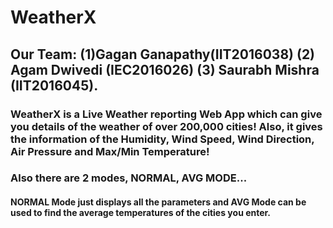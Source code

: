 # WeatherX

## Our Team: (1)Gagan Ganapathy(IIT2016038) (2) Agam Dwivedi (IEC2016026) (3) Saurabh Mishra (IIT2016045).

### WeatherX is a Live Weather reporting Web App which can give you details of the weather of over 200,000 cities! Also, it gives the information of the Humidity, Wind Speed, Wind Direction, Air Pressure and Max/Min Temperature! 

### Also there are 2 modes, NORMAL, AVG MODE...

#### NORMAL Mode just displays all the parameters and AVG Mode can be used to find the average temperatures of the cities you enter.
